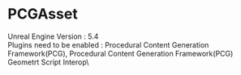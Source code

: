 # PCGAsset
Unreal Engine Version : 5.4\
Plugins need to be enabled : Procedural Content Generation Framework(PCG), Procedural Content Generation Framework(PCG) Geometrt Script Interop\

